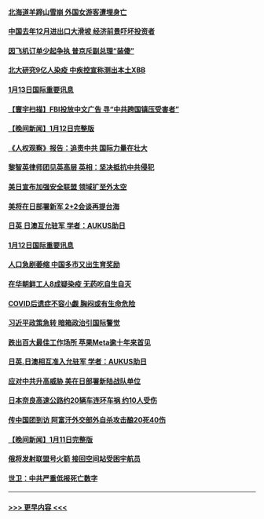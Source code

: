 #### [北海道羊蹄山雪崩 外国女游客遭埋身亡](../pages/prog202/a103624199.md?t=01132143) 
#### [中国去年12月进出口大滑坡 经济前景吓坏投资者](../pages/prog202/a103624145.md?t=01132143) 
#### [因飞机订单少起争执 普京斥副总理“装傻”](../pages/prog202/a103624130.md?t=01132143) 
#### [北大研究9亿人染疫 中疾控宣称测出本土XBB](../pages/prog202/a103624126.md?t=01132143) 
#### [1月13日国际重要讯息](../pages/prog202/a103624131.md?t=01132143) 
#### [【寰宇扫描】FBI投放中文广告 寻“中共跨国镇压受害者”](../pages/prog202/a103623915.md?t=01132143) 
#### [【晚间新闻】1月12日完整版](../pages/prog202/a103623902.md?t=01132143) 
#### [《人权观察》报告：追责中共 国际力量在壮大](../pages/prog202/a103623632.md?t=01132143) 
#### [黎智英律师团见英高层 英相：坚决抵抗中共侵犯](../pages/prog202/a103623630.md?t=01132143) 
#### [美日宣布加强安全联盟 领域扩至外太空](../pages/prog202/a103623615.md?t=01132143) 
#### [美将在日部署新军 2+2会谈再提台海](../pages/prog202/a103623387.md?t=01132143) 
#### [日英 日澳互允驻军 学者：AUKUS助日](../pages/prog202/a103623384.md?t=01132143) 
#### [1月12日国际重要讯息](../pages/prog202/a103623383.md?t=01132143) 
#### [人口急剧萎缩 中国多市又出生育奖励](../pages/prog202/a103623363.md?t=01132143) 
#### [在华朝鲜工人8成疑染疫 无药吃自生自灭](../pages/prog202/a103623354.md?t=01132143) 
#### [COVID后遗症不容小觑 胸闷或有生命危险](../pages/prog202/a103623358.md?t=01132143) 
#### [习近平政策急转 暗箱政治引国际警觉](../pages/prog202/a103623321.md?t=01132143) 
#### [跌出百大最佳工作场所 苹果Meta逾十年来首见](../pages/prog202/a103623232.md?t=01132143) 
#### [日英.日澳相互准入允驻军 学者：AUKUS助日](../pages/prog202/a103623213.md?t=01132143) 
#### [应对中共升高威胁 美在日部署新陆战队单位](../pages/prog202/a103623200.md?t=01132143) 
#### [日本奈良高速公路约20辆车连环车祸 约10人受伤](../pages/prog202/a103623165.md?t=01132143) 
#### [传中国团到访 阿富汗外交部外自杀攻击酿20死40伤](../pages/prog202/a103623081.md?t=01132143) 
#### [【晚间新闻】1月11日完整版](../pages/prog202/a103623077.md?t=01132143) 
#### [俄将发射联盟号火箭 接回空间站受困宇航员](../pages/prog202/a103622991.md?t=01132143) 
#### [世卫：中共严重低报死亡数字](../pages/prog202/a103622987.md?t=01132143) 

----
#### [ >>> 更早内容 <<< ](../indexes/prog202-earlier.md)
